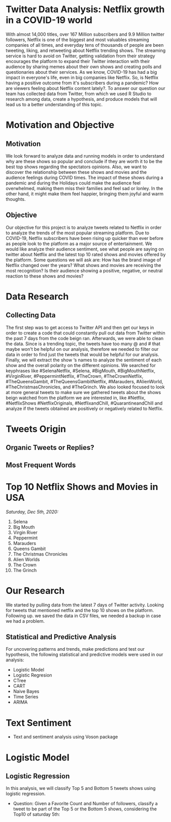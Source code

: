 
#                                                   Twitter Data Analysis: Netflix growth in a COVID-19 world

With almost 14,000 titles, over 167 Million subscribers and 9.9 Million twitter followers, Netflix is one of the biggest and most valuables streaming companies of all times, and everyday tens of thousands of people are been tweeting, liking, and retweeting about Netflix trending shows. The streaming service is hard to avoid on Twitter, getting validation from their strategy encourages the platform to expand their Twitter interaction with their audience by sharing memes about their own shows and creating polls and questionaries about their services. As we know, COVID-19 has had a big impact in everyone's life, even in big companies like Netflix. So, is Netflix having a positive outcome from it's subscribers during a pandemic? How are viewers feeling about Netflix content lately?. To answer our question our team has collected data from Twitter, from which we used R Studio to research among data, create a hypothesis, and produce models that will lead us to a better understanding of this topic. 

# Motivation and Objective

##  Motivation
We look forward to analyze data and running models in order to understand why are these shows so popular and conclude if they are worth it to be the best top shows regarding the spectators opinions. Also, we want to discover the relationship between these shows and movies and the audience feelings during COVID times. The impact of these shows during a pandemic and during the Holidays could make the audience feel overwhelmed, making them miss their families and feel sad or lonley. In the other hand, it might make them feel happier, bringing them joyful and warm thoughts.

## Objective
Our objective for this project is to analyze tweets related to Netflix in order to analyze the trends of the most popular streaming platform. Due to COVID-19, Netflix subscribers have been rising up quicker than ever before as people look to the platform as a major source of entertainment. We would like analyze their audience sentiment, see what people are saying on twitter about Netflix and the latest top 10 rated shows and movies offered by the platform. Some questions we will ask are: How has the brand image of Netflix changed over the years?  What shows and movies are receiving the most recognition? Is their audience showing a positive, negative, or neutral reaction to these shows and movies?

# Data Research

## Collecting Data
The first step was to get access to Twitter API and then get our keys in order to create a code that could constantly pull out data from Twitter within the past 7 days from the code beign ran. Afterwards, we were able to clean the data. Since is a trending topic, the tweets have too many @ and # that maybe won't be helpful on our analysis, therefore we needed to filter our data in order to find just the tweets that would be helpful for our analysis. Finally, we will extract the show ‘s names to analyze the sentiment of each show and the overall polarity on the different opinions. We searched for keyphrases like #SelenaNetflix, #Selena, #BigMouth, #BigMouthNetflix, #VirginRiver, #PeppermintNetflix, #TheCrown, #TheCrownNetflix, #TheQueensGambit, #TheQueensGambitNetflix, #Marauders, #AlienWorld, #TheChristmasChronicles, and #TheGrinch. We also looked focused to look at more general tweets to make sure we gathered tweets about the shows beign watched from the platform we are interested in, like #Netflix, #NetflixShows #NetflixOriginals, #NetflixandChill, #QuarantineandChill and analyze if the tweets obtained are positively or negatively related to Netflix.

# Tweets Origin
## Organic Tweets or Replies?

## Most Frequent Words

# Top 10 Netflix Shows and Movies in USA
*Saturday, Dec 5th, 2020:* 

1. Selena
2. Big Mouth
3. Virgin River 
4. Peppermint
5. Marauders 
6. Queens Gambit 
7. The Christmas Chronicles
8. Alien Worlds 
9. The Crown 
10. The Grinch

# Our Research
We started by pulling data from the latest 7 days of Twitter activity. Looking for tweets that mentioned netflix and the top 10 shows on the platform. Following up. we saved the data in CSV files, we needed a backup in case we had a problem.

## Statistical and Predictive Analysis 
For uncovering patterns and trends, make predictions and test our hypothesis, the following statistical and predictive models were used in our analysis:

* Logistic Model
* Logistic Regresion
* CTree
* CART
* Naive Bayes
* Time Series
* ARIMA

# Text Sentiment
- Text and sentiment analysis using Voson package

# Logistic Model
## Logistic Regression
In this analysis, we will classify Top 5 and Bottom 5 tweets shows using logistic regression.
* Question: Given a Favorite Count and Number of followers, classify a tweet to be part of the Top 5 or the Bottom 5 shows, considering the Top10 of saturday 5th:

#
